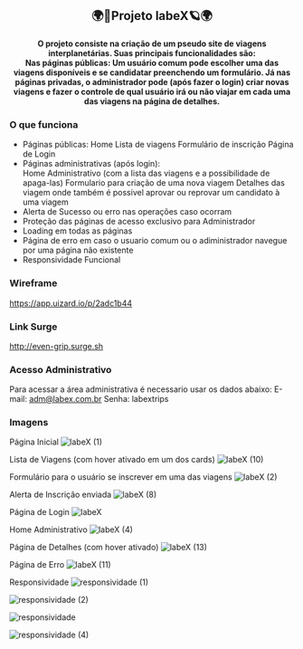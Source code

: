 <h2 align="center">🌍🚀Projeto labeX🪐🌍</h2>

<h4 align="center">O projeto consiste na criação de um pseudo site de viagens interplanetárias. Suas principais funcionalidades são: <br/>
Nas páginas públicas: Um usuário comum pode escolher uma das viagens disponíveis e se candidatar preenchendo um formulário. Já nas páginas privadas, o administrador pode (após fazer o login) criar novas viagens e fazer o controle de qual usuário irá ou não viajar em cada uma das viagens na página de detalhes.</h4>

### O que funciona
- Páginas públicas:
Home 
Lista de viagens
Formulário de inscrição
Página de Login
- Páginas administrativas (após login):  
Home Administrativo (com a lista das viagens e a possibilidade de apaga-las)
Formulario para criação de uma nova viagem 
Detalhes das viagem onde também é possivel aprovar ou reprovar um candidato à uma viagem
- Alerta de Sucesso ou erro nas operações caso ocorram
- Proteção das páginas de acesso exclusivo para Administrador
- Loading em todas as páginas
- Página de erro em caso o usuario comum ou o adiministrador navegue por uma página não existente
- Responsividade Funcional

### Wireframe 
https://app.uizard.io/p/2adc1b44
### Link Surge
http://even-grip.surge.sh
### Acesso Administrativo
Para acessar a área administrativa é necessario usar os dados abaixo:
E-mail: adm@labex.com.br
Senha: labextrips

### Imagens
Página Inicial
![labeX (1)](https://user-images.githubusercontent.com/104591781/179373926-7f51eddd-8b72-453a-98d2-16913dbc1e5b.jpeg)

Lista de Viagens (com hover ativado em um dos cards)
![labeX (10)](https://user-images.githubusercontent.com/104591781/179373948-4806dbe6-d670-408f-add2-07722239285c.jpeg)

Formulário para o usuário se inscrever em uma das viagens
![labeX (2)](https://user-images.githubusercontent.com/104591781/179373989-a2217499-6352-4d7c-856b-397f986b5bcc.jpeg)

Alerta de Inscrição enviada
![labeX (8)](https://user-images.githubusercontent.com/104591781/179374045-7882bf5e-41b0-45f3-8a8d-43e1e0c64f2e.jpeg)

Página de Login
![labeX](https://user-images.githubusercontent.com/104591781/179374844-442f0208-4da2-411f-b9d6-d79d72b469b2.jpeg)

Home Administrativo
![labeX (4)](https://user-images.githubusercontent.com/104591781/179374122-18a69f44-c1bc-41bf-952b-b2375840c5ce.jpeg)

Página de Detalhes (com hover ativado)
![labeX (13)](https://user-images.githubusercontent.com/104591781/179374222-a8a222d0-fee6-412b-b85c-a8c959265af8.jpeg)

Página de Erro
![labeX (11)](https://user-images.githubusercontent.com/104591781/179374241-a97b7a45-7340-44ed-b0cf-da6ee8bea829.jpeg)

Responsividade
![responsividade (1)](https://user-images.githubusercontent.com/104591781/179374311-dedcb971-e0a6-488b-be57-29ca179ba0f0.jpeg)

![responsividade (2)](https://user-images.githubusercontent.com/104591781/179374316-36381cfe-6ecb-46ec-bc04-1384a056c9b7.jpeg)

![responsividade](https://user-images.githubusercontent.com/104591781/179374855-0779c0e8-e305-47f4-81b5-fb809f8f076e.jpeg)

![responsividade (4)](https://user-images.githubusercontent.com/104591781/179374321-abc2e9c4-f14a-4eeb-93b5-f34da81b50b5.jpeg)
